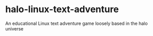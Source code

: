 # halo-linux-text-adventure
An educational Linux text adventure game loosely based in the halo universe
